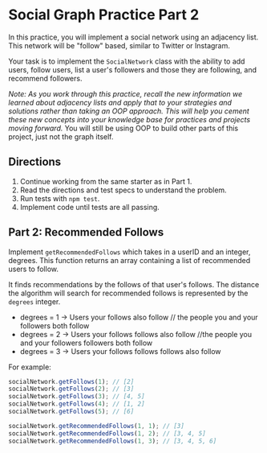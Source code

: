 # Social Graph Practice Part 2

In this practice, you will implement a social network using an adjacency list.
This network will be "follow" based, similar to Twitter or Instagram.

Your task is to implement the `SocialNetwork` class with the ability to add
users, follow users, list a user's followers and those they are following,
and recommend followers.

_Note: As you work through this practice, recall the new information we learned
about adjacency lists and apply that to your strategies and solutions rather
than taking an OOP approach. This will help you cement these new concepts into
your knowledge base for practices and projects moving forward._  You will still
be using OOP to build other parts of this project, just not the graph itself.

## Directions

1. Continue working from the same starter as in Part 1.
2. Read the directions and test specs to understand the problem.
3. Run tests with `npm test`.
4. Implement code until tests are all passing.

## Part 2: Recommended Follows

Implement `getRecommendedFollows` which takes in a userID and an integer,
degrees. This function returns an array containing a list of recommended
users to follow.

It finds recommendations by the follows of that user's follows. The distance the algorithm will search for recommended follows is represented by the `degrees` integer.

* degrees = 1 -> Users your follows also follow    // the people you and your followers both follow
* degrees = 2 -> Users your follows follows also follow  //the people you and your followers followers  both follow
* degrees = 3 -> Users your follows follows follows also follow

For example:

```js
socialNetwork.getFollows(1); // [2]
socialNetwork.getFollows(2); // [3]
socialNetwork.getFollows(3); // [4, 5]
socialNetwork.getFollows(4); // [1, 2]
socialNetwork.getFollows(5); // [6]

socialNetwork.getRecommendedFollows(1, 1); // [3]
socialNetwork.getRecommendedFollows(1, 2); // [3, 4, 5]
socialNetwork.getRecommendedFollows(1, 3); // [3, 4, 5, 6]
```
